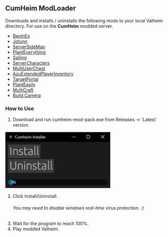 ## **CumHeim** ModLoader

Downloads and installs / uninstalls the following mods to your local Valheim directory. For use on the **CumHeim** modded server.

- [BepInEx](https://thunderstore.io/c/valheim/p/denikson/BepInExPack_Valheim/) 
- [Jotunn](https://thunderstore.io/c/valheim/p/ValheimModding/Jotunn/)
- [ServerSideMap](https://thunderstore.io/c/valheim/p/Mydayyy/ServerSideMap/)
- [PlantEverything](https://thunderstore.io/c/valheim/p/Advize/PlantEverything/)
- [Sailing](https://thunderstore.io/c/valheim/p/Smoothbrain/Sailing/)
- [ServerCharacters](https://thunderstore.io/c/valheim/p/Smoothbrain/ServerCharacters/)
- [MultiUserChest](https://thunderstore.io/c/valheim/p/MSchmoecker/MultiUserChest/)
- [AzuExtendedPlayerInventory](https://thunderstore.io/c/valheim/p/Azumatt/AzuExtendedPlayerInventory/)
- [TargetPortal](https://thunderstore.io/c/valheim/p/Smoothbrain/TargetPortal/)
- [PlantEasily](https://thunderstore.io/c/valheim/p/Advize/PlantEasily/)
- [MultiCraft](https://thunderstore.io/c/valheim/p/Advize/PlantEasily/)
- [Build Camera](https://thunderstore.io/c/valheim/p/Azumatt/Build_Camera_Custom_Hammers_Edition/)

### How to Use
1) Download and run cumheim-mod-pack.exe from Releases -> 'Latest' version.

![CumHeim](https://github.com/IdotNuerk/CumHeim/blob/master/cumheim.JPG)

2) Click Install/Uninstall.
    ###### You may need to disable windows real-time virus protection. :)
3) Wait for the program to reach 100%.
4) Play modded Valheim.
